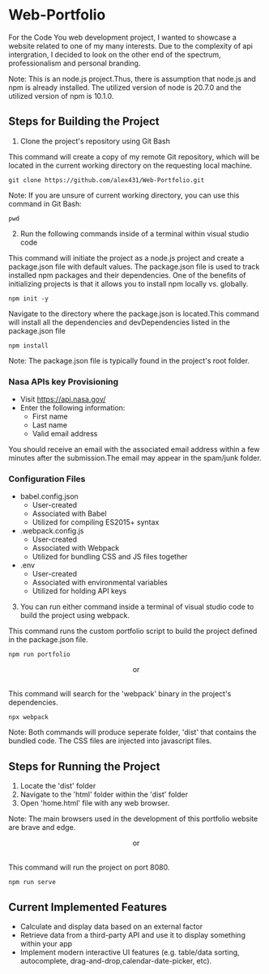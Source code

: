 # Web-Portfolio

For the Code You web development project, I wanted to showcase a website related to one of my many interests. Due to the complexity of api intergration, I decided to look on the other end of the spectrum, professionalism and personal branding.  

Note: This is an node.js project.Thus, there is assumption that node.js and npm is already installed. The utilized version of node is 20.7.0 and the utilized version of npm is 10.1.0.

## Steps for Building the Project

1. Clone the project's repository using Git Bash

This command will create a copy of my remote Git repository, which will be located in the current working directory on the requesting local machine.

```
git clone https://github.com/alex431/Web-Portfolio.git
```

Note: If you are unsure of current working directory, you can use this command in Git Bash:

```
pwd
```

2. Run the following commands inside of a terminal within visual studio code

This command will initiate the project as a node.js project and create a package.json file with default values. The package.json file is used to track installed npm packages and their dependencies. One of the benefits of initializing projects is that it allows you to install npm locally vs. globally. 

```
npm init -y
```

Navigate to the directory where the package.json is located.This command will install all the dependencies and devDependencies listed in the package.json file

```
npm install
```
Note: The package.json file is typically found in the project's root folder. 

<!-- This command will install the package in question and all of its dependencies locally within the project's node_modules directory. -->

<!-- ```
npm install [package]
``` -->

<!-- <u>Required Packages</u>
* babel-loader
* @babel/core
* @babel/preset-env
* webpack
* webpack-cli
* html-webpack-plugin
* style-loader
* css-loader
* os-browserify
* path-browserify
* stream-browserify
* crypto-browserify
* buffer
* dotenv 
* donenv-webpack
* @fullcalendar/core
* @fullcalendar/interaction
* @fullcalendar/daygrid -->

### Nasa APIs key Provisioning
* Visit https://api.nasa.gov/ 
* Enter the following information:
    * First name
    * Last name
    * Valid email address

You should receive an email with the associated email address within a few minutes after the submission.The email may appear in the spam/junk folder.

### Configuration Files
* babel.config.json
    * User-created
    * Associated with Babel
    * Utilized for compiling ES2015+ syntax
* .webpack.config.js
    * User-created
    * Associated with Webpack
    * Utilized for bundling CSS and JS files together
* .env
    * User-created
    * Associated with environmental variables
    * Utilized for holding API keys     

3. You can run either command inside a terminal of visual studio code to build the project using webpack.

This command runs the custom portfolio script to build the project defined in the package.json file.  

```
npm run portfolio
```


<div align="center">or</div>
<br>

This command will search for the 'webpack' binary in the project's dependencies.

```
npx webpack
```

Note: Both commands will produce seperate folder, 'dist' that contains the bundled code. The CSS files are injected into javascript files. 

## Steps for Running the Project
1. Locate the 'dist' folder
2. Navigate to the 'html' folder within the 'dist' folder
3. Open 'home.html' file with any web browser.

Note: The main browsers used in the development of this portfolio website are brave and edge.

<div align="center">or</div>
<br>

This command will run the project on port 8080.
```
npm run serve
```


## Current Implemented Features
*  Calculate and display data based on an external factor
*  Retrieve data from a third-party API and use it to display something within your app
*  Implement modern interactive UI features (e.g. table/data sorting, autocomplete, drag-and-drop,calendar-date-picker, etc).
